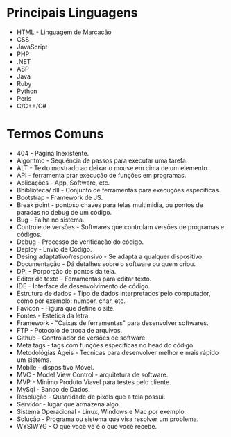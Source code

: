 # Principais Linguagens

 - HTML - Linguagem de Marcação
 - CSS
 - JavaScript
 - PHP
 - .NET
 - ASP
 - Java
 - Ruby
 - Python
 - Perls
 - C/C++/C#

# Termos Comuns
 - 404 - Página Inexistente.
 - Algoritmo - Sequência de passos para executar uma tarefa.
 - ALT - Texto mostrado ao deixar o mouse em cima de um elemento
 - API - ferramenta prar execução de funções em programas.
 - Aplicações - App, Software, etc.
 - Bbiblioteca/ dll - Conjunto de ferramentas para execuções especificas.
 - Bootstrap - Framework de JS.
 - Break point - pontoso chaves para telas multimidia, ou pontos de paradas no debug de um código.
 - Bug - Falha no sistema.
 - Controle de versões - Softwares que controlam versões de programas e códigos.
 - Debug - Processo de verificação do código.
 - Deploy - Envio de Código.
 - Desing adaptativo/responsivo - Se adapta a qualquer dispositivo.
 - Documentação - Dá detalhes sobre o software ou quem criou.
 - DPI - Porporção de pontos da tela.
 - Editor de texto - Ferramentas para editar texto.
 - IDE - Interface de desenvolvimento de código.
 - Estrutura de dados - Tipo de dados interpretados pelo computador, como por exemplo: number, char, etc.
 - Favicon - Figura que define o site.
 - Fontes - Estética da letra.
 - Framework - "Caixas de ferramentas" para desenvolver softwares.
 - FTP - Potocolo de troca de arquivos.
 - Github - Controlador de versões de software.
 - Meta tags - tags com funções especificas no head do código.
 - Metodológias Ageis - Tecnicas para desenvolver melhor e mais rápido um sistema.
 - Mobile - dispositivo Móvel.
 - MVC - Model View Control - arquitetura de software.
 - MVP - Minimo Produto Viavel para testes pelo cliente. 
 - MySql - Banco de Dados.
 - Resolução - Quantidade de pixels que a tela possui.
 - Servidor - lugar que armazena algo.
 - Sistema Operacional - Linux, Windows e Mac por exemplo.
 - Solução - Programa ou sistema que visa resolver um problema.
 - WYSIWYG - O que você vê é o que você recebe.
